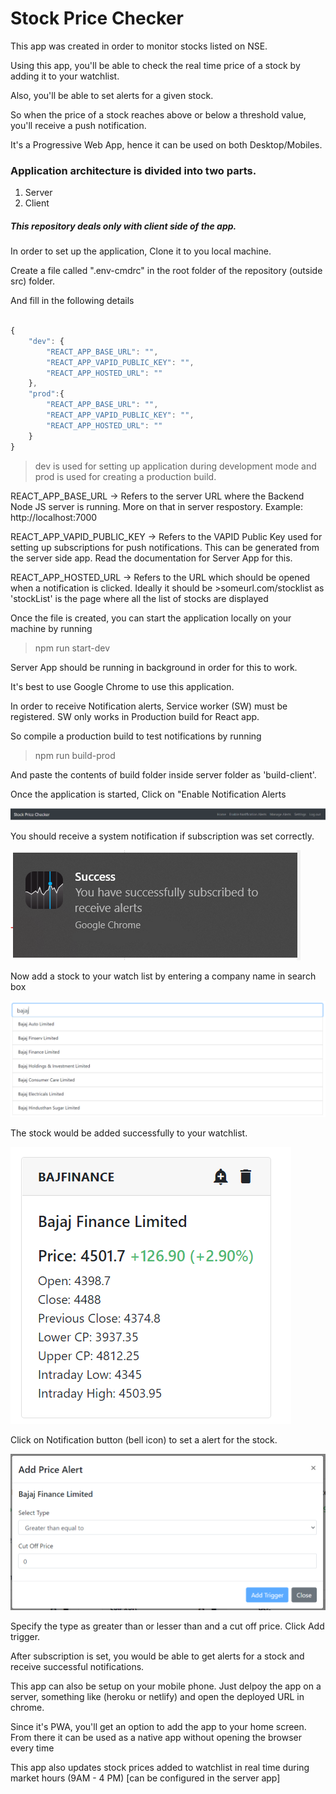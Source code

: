 # Stock Price Checker

This app was created in order to monitor stocks listed on NSE.

Using this app, you'll be able to check the real time price of a stock by adding it to your watchlist.

Also, you'll be able to set alerts for a given stock.

So when the price of a stock reaches above or below a threshold value, you'll receive a push notification.

It's a Progressive Web App, hence it can be used on both Desktop/Mobiles.

### Application architecture is divided into two parts.

1. Server
2. Client

##### This repository deals only with client side of the app.

In order to set up the application, Clone it to you local machine.

Create a file called ".env-cmdrc" in the root folder of the repository (outside src) folder.

And fill in the following details

```JavaScript

{
    "dev": {
        "REACT_APP_BASE_URL": "",
        "REACT_APP_VAPID_PUBLIC_KEY": "",
        "REACT_APP_HOSTED_URL": ""
    },
    "prod":{
        "REACT_APP_BASE_URL": "",
        "REACT_APP_VAPID_PUBLIC_KEY": "",
        "REACT_APP_HOSTED_URL": ""
    }
}

```

>dev is used for setting up application during development mode and prod is used for creating a production build.

REACT_APP_BASE_URL -> Refers to the server URL where the Backend Node JS server is running. More on that in server respostory. Example: http://localhost:7000

REACT_APP_VAPID_PUBLIC_KEY -> Refers to the VAPID Public Key used for setting up subscriptions for push notifications. This can be generated from the server side app. Read the documentation for Server App for this.

REACT_APP_HOSTED_URL -> Refers to the URL which should be opened when a notification is clicked. Ideally it should be >someurl.com/stocklist
as 'stockList' is the page where all the list of stocks are displayed

Once the file is created, you can start the application locally on your machine by running

>npm run start-dev

Server App should be running in background in order for this to work.

It's best to use Google Chrome to use this application.

In order to receive Notification alerts, Service worker (SW) must be registered. SW only works in Production build for React app.

So compile a production build to test notifications by running

> npm run build-prod

And paste the contents of build folder inside server folder as 'build-client'.

Once the application is started, Click on "Enable Notification Alerts

![alt text](images\header.PNG)

You should receive a system notification if subscription was set correctly.

![alt text](images\notification.PNG)

Now add a stock to your watch list by entering a company name in search box

![alt text](images\search.PNG)

The stock would be added successfully to your watchlist.

![alt text](images\stock.PNG)

Click on Notification button (bell icon) to set a alert for the stock. 

![alt text](images\modal.PNG)

Specify the type as greater than or lesser than and a cut off price. Click Add trigger.

After subscription is set, you would be able to get alerts for a stock and receive successful notifications.

This app can also be setup on your mobile phone. Just delpoy the app on a server, something like (heroku or netlify) and open the deployed URL in chrome. 

Since it's PWA, you'll get an option to add the app to your home screen. From there it can be used as a native app without opening the browser every time

This app also updates stock prices added to watchlist in real time during market hours (9AM - 4 PM) [can be configured in the server app]